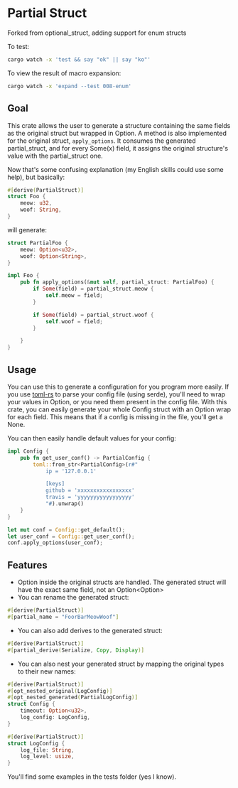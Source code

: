 # Partial Struct

Forked from optional_struct, adding support for enum structs

To test:

```sh
cargo watch -x 'test && say "ok" || say "ko"'
```

To view the result of macro expansion:

```sh
cargo watch -x 'expand --test 008-enum' 
```

## Goal

This crate allows the user to generate a structure containing the same fields as the original struct but wrapped in Option<T>.
A method is also implemented for the original struct, `apply_options`. It consumes the generated partial_struct, and for every Some(x) field, it assigns the original structure's value with the partial_struct one.

Now that's some confusing explanation (my English skills could use some help), but basically:


```rust
#[derive(PartialStruct)]
struct Foo {
	meow: u32,
	woof: String,
}
```

will generate:

```rust
struct PartialFoo {
	meow: Option<u32>,
	woof: Option<String>,
}

impl Foo {
	pub fn apply_options(&mut self, partial_struct: PartialFoo) {
		if Some(field) = partial_struct.meow {
			self.meow = field;
		}

		if Some(field) = partial_struct.woof {
			self.woof = field;
		}

	}
}
```

## Usage

You can use this to generate a configuration for you program more easily.
If you use [toml-rs](https://github.com/alexcrichton/toml-rs) to parse your config file (using serde),
you'll need to wrap your values in Option<T>, or you need them present in the config file.
With this crate, you can easily generate your whole Config struct with an Option<T> wrap for each field.
This means that if a config is missing in the file, you'll get a None.

You can then easily handle default values for your config:

```rust
impl Config {
	pub fn get_user_conf() -> PartialConfig {
		toml::from_str<PartialConfig>(r#"
			ip = '127.0.0.1'

			[keys]
			github = 'xxxxxxxxxxxxxxxxx'
			travis = 'yyyyyyyyyyyyyyyyy'
		    "#).unwrap()
	}
}

let mut conf = Config::get_default();
let user_conf = Config::get_user_conf();
conf.apply_options(user_conf);
```

## Features

* Option<T> inside the original structs are handled. The generated struct will have the exact same field, not an Option<Option<T>>
* You can rename the generated struct:
```rust
#[derive(PartialStruct)]
#[partial_name = "FoorBarMeowWoof"]
```
* You can also add derives to the generated struct:
```rust
#[derive(PartialStruct)]
#[partial_derive(Serialize, Copy, Display)]
```
* You can also nest your generated struct by mapping the original types to their new names:
```rust
#[derive(PartialStruct)]
#[opt_nested_original(LogConfig)]
#[opt_nested_generated(PartialLogConfig)]
struct Config {
    timeout: Option<u32>,
    log_config: LogConfig,
}

#[derive(PartialStruct)]
struct LogConfig {
    log_file: String,
    log_level: usize,
}
```

You'll find some examples in the tests folder (yes I know).
